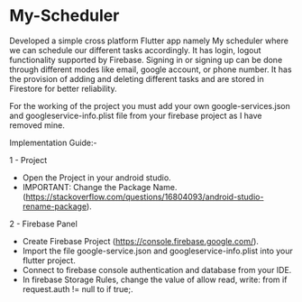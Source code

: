 # My-Scheduler

Developed a simple cross platform Flutter app namely My scheduler where we can schedule our different tasks accordingly. It has login, logout functionality supported by Firebase. Signing in or signing up can be done through different modes like email, google account, or phone number. It has the provision of adding and deleting different tasks and are stored in Firestore for better reliability.

For the working of the project you must add your own google-services.json and googleservice-info.plist file from your firebase project as I have removed mine.

Implementation Guide:-

1 - Project

   - Open the Project in your android studio.
   - IMPORTANT: Change the Package Name. (https://stackoverflow.com/questions/16804093/android-studio-rename-package).
   
2 - Firebase Panel

   - Create Firebase Project (https://console.firebase.google.com/).
   - Import the file google-service.json and googleservice-info.plist into your flutter project.
   - Connect to firebase console authentication and database from your IDE.
   - In firebase Storage Rules, change the value of allow read, write: from if request.auth != null to if true;.
